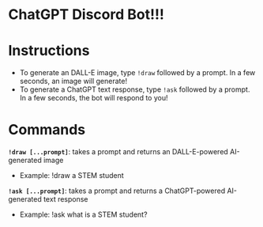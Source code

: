 # ChatGPT Discord Bot!!!

# Instructions

- To generate an DALL-E image, type `!draw` followed by a prompt. In a few seconds, an image will generate!
- To generate a ChatGPT text response, type `!ask` followed by a prompt. In a few seconds, the bot will respond to you!

# Commands

**`!draw [...prompt]`**: takes a prompt and returns an DALL-E-powered AI-generated image
- Example: !draw a STEM student

**`!ask [...prompt]`**: takes a prompt and returns a ChatGPT-powered AI-generated text response
- Example: !ask what is a STEM student?

